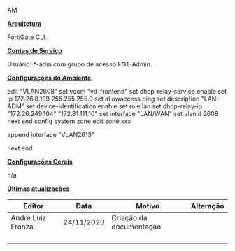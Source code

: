 AM

**<u>Arquitetura</u>**

FortiGate CLI.

**<u>Contas de Serviço</u>**

Usuário: \*-adm com grupo de acesso FGT-Admin.

**<u>Configurações do Ambiente</u>**

edit "VLAN2608"
set vdom "vd_frontend"
set dhcp-relay-service enable
set ip 172.26.8.199 255.255.255.0
set allowaccess ping
set description "LAN-ADM"
set device-identification enable
set role lan
set dhcp-relay-ip "172.26.249.104" "172.31.111.10"
set interface "LAN/WAN"
set vlanid 2608
next
end
config system zone
edit zone xxx

append interface "VLAN2613"

next
end

**<u>Configurações Gerais</u>**

n/a

**<u>Últimas atualizações</u>**  

| Editor            | Data       | Motivo                  | Alteração |
|-------------------|------------|-------------------------|-----------|
| André Luiz Fronza | 24/11/2023 | Criação da documentação |          |
|                   |            |                         |           |
|                   |            |                         |           |
|                   |            |                         |           |
|                   |            |                         |           |

